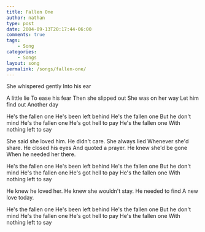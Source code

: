 ```yaml
---
title: Fallen One
author: nathan
type: post
date: 2004-09-13T20:17:44-06:00
comments: true
tags:
    - Song
categories:
    - Songs
layout: song
permalink: /songs/fallen-one/
---
```

She whispered gently
Into his ear
<!--more-->
A little lie
To ease his fear
Then she slipped out
She was on her way
Let him find out
Another day

He's the fallen one
He's been left behind
He's the fallen one
But he don't mind
He's the fallen one
He's got hell to pay
He's the fallen one
With nothing left to say

She said she loved him.
He didn't care.
She always lied
Whenever she'd share.
He closed his eyes
And quoted a prayer.
He knew she'd be gone
When he needed her there.

He's the fallen one
He's been left behind
He's the fallen one
But he don't mind
He's the fallen one
He's got hell to pay
He's the fallen one
With nothing left to say

He knew he loved her.
He knew she wouldn't stay.
He needed to find
A new love today.

He's the fallen one
He's been left behind
He's the fallen one
But he don't mind
He's the fallen one
He's got hell to pay
He's the fallen one
With nothing left to say
